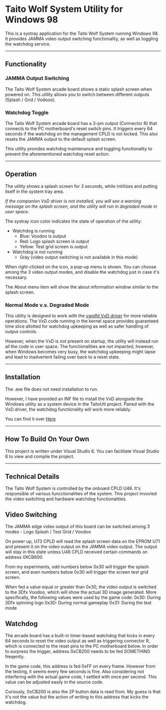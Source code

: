 # Taito Wolf System Utility for Windows 98

This is a systray application for the Taito Wolf System running Windows 98. It provides JAMMA video output switching functionality, as well as toggling the watchdog service.

-------------

## Functionality

### JAMMA Output Switching

The Taito Wolf System arcade board shows a static splash screen when powered on. This utility allows you to switch between different outputs (Splash / Grid / Vodooo).

### Watchdog Toggle

The Taito Wolf System arcade board has a 3-pin output (Connector R) that connects to the PC motherboard's reset switch pins. It triggers every 64 seconds if the watchdog on the management CPLD is not kicked. This also resets the JAMMA output to the default splash screen.

This utility provides watchdog maintenance and toggling functionality to prevent the aforementioned watchdog reset action.

-------------

## Operation

The utility shows a splash screen for 3 seconds, while initilizes and putting itself in the system tray area.

*If the companion VxD driver is not installed, you will see a warning message on the splash screen, and the utility will run in degraded mode in user space.*

The systray icon color indicates the state of operation of the utility:

- Watchdog is running
  - Blue: Voodoo is output
  - Red: Logo splash screen is output
  - Yellow: Test grid screen is output
- Watchdog is not running
  - Gray (video output switching is not available in this mode)

When right-clicked on the icon, a pop-up menu is shown. You can choose among the 3 video output modes, and disable the watchdog just in case it's necessary.

The About menu item will show the about information window similar to the splash screen.

### Normal Mode v.s. Degraded Mode

This utility is designed to work with the [vwolfd VxD driver](https://github.com/jeffqchen/vwolfd) for more reliable operations. The VxD code running in the kernel space provides guaranteed time slice allotted for watchdog upkeeping as well as safer handling of output controls.

However, when the VxD is not present on startup, the utility will instead run all the code in user space. The functionalities are not impacted, however, when Windows becomes very busy, the watchdog upkeeping might lapse and lead to inadvertent failing over back to a reset state.

-------------

## Installation

The .exe file does not need installation to run.

However, I have provided an INF file to install the VxD alongside the Windows utility as a system device in the TaitoUtl project. Paired with the VxD driver, the watchdog functionality will work more reliably.

You can find it over [Here](https://github.com/jeffqchen/TaitoUtl/releases)

-------------

## How To Build On Your Own

This project is written under Visual Studio 6. You can facilitate Visual Studio 6 to view and compile the project.

-------------

## Technical Details

The Taito Wolf System is controlled by the onboard CPLD U46. It's responsible of various funcctionalities of the system. This project invovled the video switching and hardware watchdog functionalities.

## Video Switching

The JAMMA edge video output of this board can be switched among 3 modes - Logo Splash / Test Grid / Voodoo

On power up, U73 CPLD will read the splash screen data on the EPROM U71 and present it on the video output on the JAMMA video output. The output will stay in this state unless U46 CPLD received certain commands on address 0XCB600.

From my experiments, odd numbers below 0x30 will trigger the splash screen, and even numbers below 0x30 will trigger the screen test grid screen.

When fed a value equal or greater than 0x30, the video output is switched to the 3Dfx Voodoo, which will show the actual 3D image generated. More specifically, the following values were used by the game code:
0x30: During 3Dfx spinning logo
0x3D: During normal gameplay
0x31: During the test mode

## Watchdog

The arcade board has a built-in timer-based watchdog that kicks in every 64 seconds to reset the video output as well as triggering connector R, which is connected to the reset pins to the PC motherboard below. In order to surpress the trigger, address 0xCB200 needs to be fed SOMETHING freqently.

In the game code, this address is fed 0xFF on every frame. However from the testing, it seems every few seconds is fine. Also considering not interfering with the actual game code, I settled with once per second. This value can be adjusted easily in the source code.

Curiously, 0xCB200 is also the 2P button data is read from. My guess is that it's not the value but the action of writing to this address that kicks the watchdog.
